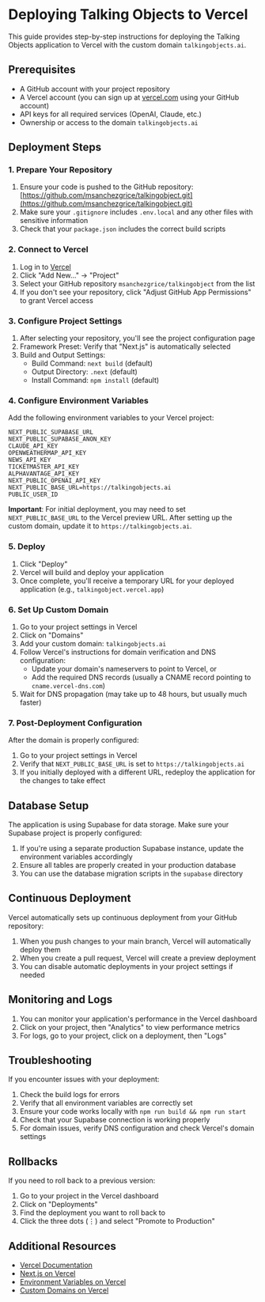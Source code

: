 # Deploying Talking Objects to Vercel

This guide provides step-by-step instructions for deploying the Talking Objects application to Vercel with the custom domain `talkingobjects.ai`.

## Prerequisites

- A GitHub account with your project repository
- A Vercel account (you can sign up at [vercel.com](https://vercel.com) using your GitHub account)
- API keys for all required services (OpenAI, Claude, etc.)
- Ownership or access to the domain `talkingobjects.ai`

## Deployment Steps

### 1. Prepare Your Repository

1. Ensure your code is pushed to the GitHub repository: [https://github.com/msanchezgrice/talkingobject.git](https://github.com/msanchezgrice/talkingobject.git)
2. Make sure your `.gitignore` includes `.env.local` and any other files with sensitive information
3. Check that your `package.json` includes the correct build scripts

### 2. Connect to Vercel

1. Log in to [Vercel](https://vercel.com)
2. Click "Add New..." → "Project"
3. Select your GitHub repository `msanchezgrice/talkingobject` from the list
4. If you don't see your repository, click "Adjust GitHub App Permissions" to grant Vercel access

### 3. Configure Project Settings

1. After selecting your repository, you'll see the project configuration page
2. Framework Preset: Verify that "Next.js" is automatically selected
3. Build and Output Settings:
   - Build Command: `next build` (default)
   - Output Directory: `.next` (default)
   - Install Command: `npm install` (default)

### 4. Configure Environment Variables

Add the following environment variables to your Vercel project:

```
NEXT_PUBLIC_SUPABASE_URL
NEXT_PUBLIC_SUPABASE_ANON_KEY
CLAUDE_API_KEY
OPENWEATHERMAP_API_KEY
NEWS_API_KEY
TICKETMASTER_API_KEY
ALPHAVANTAGE_API_KEY
NEXT_PUBLIC_OPENAI_API_KEY
NEXT_PUBLIC_BASE_URL=https://talkingobjects.ai
PUBLIC_USER_ID
```

**Important**: For initial deployment, you may need to set `NEXT_PUBLIC_BASE_URL` to the Vercel preview URL. After setting up the custom domain, update it to `https://talkingobjects.ai`.

### 5. Deploy

1. Click "Deploy"
2. Vercel will build and deploy your application
3. Once complete, you'll receive a temporary URL for your deployed application (e.g., `talkingobject.vercel.app`)

### 6. Set Up Custom Domain

1. Go to your project settings in Vercel
2. Click on "Domains"
3. Add your custom domain: `talkingobjects.ai`
4. Follow Vercel's instructions for domain verification and DNS configuration:
   - Update your domain's nameservers to point to Vercel, or
   - Add the required DNS records (usually a CNAME record pointing to `cname.vercel-dns.com`)
5. Wait for DNS propagation (may take up to 48 hours, but usually much faster)

### 7. Post-Deployment Configuration

After the domain is properly configured:

1. Go to your project settings in Vercel
2. Verify that `NEXT_PUBLIC_BASE_URL` is set to `https://talkingobjects.ai`
3. If you initially deployed with a different URL, redeploy the application for the changes to take effect

## Database Setup

The application is using Supabase for data storage. Make sure your Supabase project is properly configured:

1. If you're using a separate production Supabase instance, update the environment variables accordingly
2. Ensure all tables are properly created in your production database
3. You can use the database migration scripts in the `supabase` directory

## Continuous Deployment

Vercel automatically sets up continuous deployment from your GitHub repository:

1. When you push changes to your main branch, Vercel will automatically deploy them
2. When you create a pull request, Vercel will create a preview deployment
3. You can disable automatic deployments in your project settings if needed

## Monitoring and Logs

1. You can monitor your application's performance in the Vercel dashboard
2. Click on your project, then "Analytics" to view performance metrics
3. For logs, go to your project, click on a deployment, then "Logs"

## Troubleshooting

If you encounter issues with your deployment:

1. Check the build logs for errors
2. Verify that all environment variables are correctly set
3. Ensure your code works locally with `npm run build && npm run start`
4. Check that your Supabase connection is working properly
5. For domain issues, verify DNS configuration and check Vercel's domain settings

## Rollbacks

If you need to roll back to a previous version:

1. Go to your project in the Vercel dashboard
2. Click on "Deployments"
3. Find the deployment you want to roll back to
4. Click the three dots (⋮) and select "Promote to Production"

## Additional Resources

- [Vercel Documentation](https://vercel.com/docs)
- [Next.js on Vercel](https://vercel.com/solutions/nextjs)
- [Environment Variables on Vercel](https://vercel.com/docs/concepts/projects/environment-variables)
- [Custom Domains on Vercel](https://vercel.com/docs/concepts/projects/domains) 